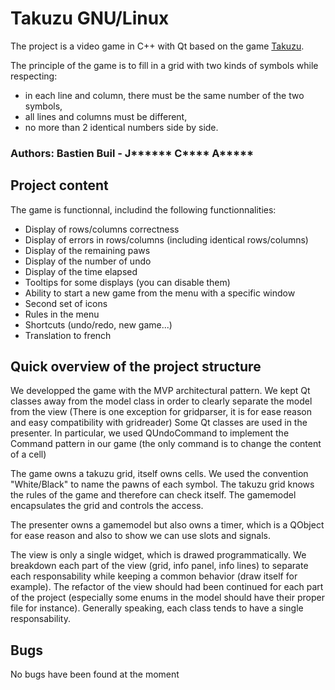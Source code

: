 # Takuzu GNU/Linux

The project is a video game in C++ with Qt based on the game [Takuzu](https://fr.wikipedia.org/wiki/Takuzu). 

The principle of the game is to fill in a grid with two kinds of symbols while respecting:
- in each line and column, there must be the same number of the two symbols,
- all lines and columns must be different,
- no more than 2 identical numbers side by side.


### Authors: Bastien Buil - J****** C**** A*****

## Project content

The game is functionnal, includind the following functionnalities:

- Display of rows/columns correctness 
- Display of errors in rows/columns (including identical rows/columns)
- Display of the remaining paws 
- Display of the number of undo
- Display of the time elapsed
- Tooltips for some displays (you can disable them)
- Ability to start a new game from the menu with a specific window
- Second set of icons
- Rules in the menu
- Shortcuts (undo/redo, new game...)
- Translation to french

## Quick overview of the project structure

We developped the game with the MVP architectural pattern. We kept Qt classes
away from the model class in order to clearly separate the model from the view
(There is one exception for gridparser, it is for ease reason and easy
 compatibility with gridreader)
Some Qt classes are used in the presenter. In particular, we used QUndoCommand
to implement the Command pattern in our game (the only command is to change the
		content of a cell)

The game owns a takuzu grid, itself owns cells. We used the convention
"White/Black" to name the pawns of each symbol. The takuzu grid knows the rules
of the game and therefore can check itself. The gamemodel encapsulates the grid
and controls the access. 

The presenter owns a gamemodel but also owns a timer, which is a QObject for
ease reason and also to show we can use slots and signals. 

The view is only a single widget, which is drawed programmatically. We breakdown
each part of the view (grid, info panel, info lines) to separate each
responsability while keeping a common behavior (draw itself for example). The
refactor of the view should had been continued for each part of the project
(especially some enums in the model should have their proper file for instance). 
Generally speaking, each class tends to have a single responsability.

## Bugs

No bugs have been found at the moment
